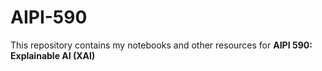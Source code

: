# AIPI-590

This repository contains my notebooks and other resources for **AIPI 590: Explainable AI (XAI)**
